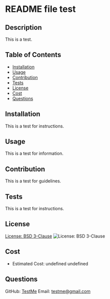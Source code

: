 # README file test

## Description
This is a test.

## Table of Contents
- [Installation](#installation)
- [Usage](#usage)
- [Contribution](#contribution)
- [Tests](#tests)
- [License](#license)
- [Cost](#cost)
- [Questions](#questions)

## Installation
This is a test for instructions.

## Usage
This is a test for information.

## Contribution
This is a test for guidelines.

## Tests
This is a test for instructions.

## License
[License: BSD 3-Clause](https://opensource.org/licenses/BSD-3-Clause) ![License: BSD 3-Clause](https://img.shields.io/badge/License-BSD%203--Clause-blue.svg)

## Cost
- Estimated Cost: undefined undefined

## Questions
GitHub: [TestMe](https://github.com/TestMe)
Email: testme@gmail.com

